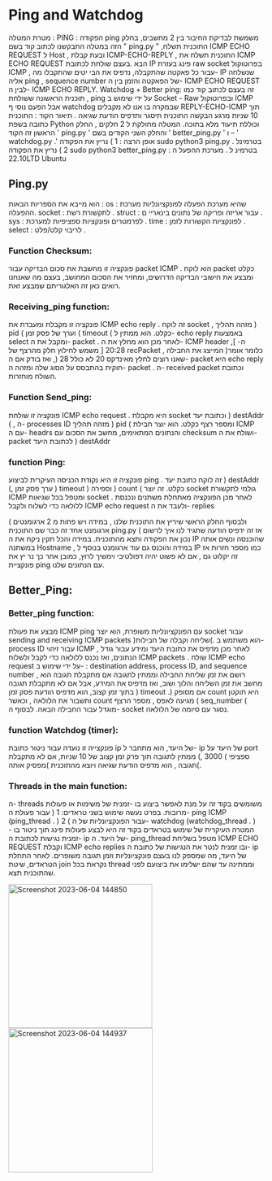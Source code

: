# Ping and Watchdog
מטרת המטלה :
PING :
הפקודה ping משמשת לבדיקת החיבור בין 2 מחשבים, בחלק הזה במטלה התבקשנו לכתוב קוד בשם
" ping.py " ,התוכנית תשלח ICMP ECHO REQUEST ל Host , ובעת קבלת ICMP-ECHO-REPLY ,
התוכנית תשלח את ICMP ECHO REQUEST הבא .בעצם שולחת לכתובת IP פינג בעזרת raw socket
בפרוטוקול ICMP , עבור כל פאקטה שהתקבלה, נדפיס את הבי יטים שהתקבלו מה- IP שנשלחה אליה ping ,
sequence number של הפאקטה והזמן בין ה- ICMP ECHO REQUEST לבין ה- ICMP ECHO REPLY.
Watchdog + Better ping:
זה בעצם לכתוב קוד כמו תוכנית הראשונה ששולחת , ping על ידי שימוש ב Socket - Raw
ובפרוטוקול ICMP אבל הפעם נוסי ף watchdog שבמקרה בו אנו לא מקבלים REPLY-ECHO-ICMP תוך
10 שניות מרגע הבקשה התוכנית תיסגר ותדפיס הודעת שגיאה .
תיאור הקוד :
התוכנית כתובה בשפת Python וכוללת תיעוד מלא בתוכה.
המטלה מחולקת ל 2 חלקים , החלק הראשון זה הקוד ' ping.py ' והחלק השני הקודים בשם
' better_ping.py ' ו – ' watchdog.py .'
אופן הרצה :
1 ) נריץ את הפקודה sudo python3 ping.py <IP address> בטרמינל .
2 ) נריץ את הפקודה sudo python3 better_ping.py <IP address> בטרמינ ל .
מערכת ההפעל ה :
22.10LTD Ubuntu

## Ping.py
  הוא מייבא את הספריות הבאות :
os : שהיא מערכת הפעלה לפונקציונליות מערכת ההפעלה.
socket : לתקשורת רשת .
struct : עבור אריזה ופריקה של נתונים בינאריי ם .
sys : לפרמטרים ופונקציות ספציפיות למערכת .
time : לפונקציות הקשורות לזמן .
select : לריבוי קלט/פלט .
  
 ### Function Checksum: 
  פונקציה זו מחשבת את סכום הבדיקה עבור packet ICMP . הוא לוקח packet כקלט ומבצע את חישובי הבדיקה
הדרושים, ומחזיר את הסכום המחושב, בעצם מה שאנחנו רואים כאן זה האלגוריתם שמבצע זאת.
### Receiving_ping function:
  פונקציה זו מקבלת ומעבדת את ICMP echo reply . זה לוקח socket , מזהה תהליך ) pid ( וערך של פסק זמן
( timeout ( כקלט. הוא ממתין ל- echo reply באמצעות select ומקבל את ה- packet . לאחר מכן הוא מחלץ את
ה- ICMP header ,ה- ] 20:28 [ משמש לחילוץ חלק מהרצף של recPacket , המייצג את החבילה )כלומר אומר
שאנו רוצים לחלץ מאינדקס 20 לא כולל 28 (, ואז בודק אם ה- packet היא echo reply חוקית בהתבסס על הסוג
שלה ומזהה ה- packet . ה- received packet וכתובת השולח מוחזרות.

  ### Function Send_ping:
  פונקציה זו שולחת ICMP echo request . היא מקבלת socket וכתובת יעד ) destAddr ( , ה- processes ID
מזהה תהליך ) pid ( ומספר רצף כקלט. הוא יוצר חבילת ICMP עם ה- headrs והנתונים המתאימים, מחשב את
הסכום עם checksum ושולח את ה- packet לכתובת היעד ) destAddr
  
  ### function Ping:
  פונקציה זו היא נקודת הכניסה העיקרית לביצוע ping . זה לוקח כתובת יעד ) destAddr (, ערך פסק זמן ) timeout )
וספירה ) count ( כקלט. זה יוצר socket גולמי לתקשורת ICMP ומטפל בכל שגיאות socket . לאחר מכן הפונקציה
מאתחלת משתנים ונכנסת ללולאה כדי לשלוח ולקבל ICMP echo request ולעבד את ה- replies
  
ולבסוף החלק הראשי שיריץ את התוכנית שלנו , במידה ויש פחות מ 2 ארגומנטים ) ארגומנט אחד זה כבר שם
התוכנית ping.py ( אז זה ידפיס הודעה שתגיד לנו איך לרשום נכון את הפקודה ותצא מהתוכנית.
במידה והכל תקין ניקח את ה IP שהוכנסה ונשים אותה במשתנה Hostname , במידה והוכנס גם עוד ארגומנט
בנוסף ל IP כמו מספר חזרות אז זה יקלוט גם , אם לא פשוט יהיה דפולטיבי וימשיך לרוץ, כמובן אחר כך נר יץ את
פונקציית ping עם הנתונים שלנו.
  ## Better_Ping:
  ### Better_ping function:
  מבצע את פעולת ICMP ping עם הפונקציונליות משופרת, הוא יוצר socket עבור sending and receiving ICMP packets )שליחה וקבלה של חבילות(.
הוא משתמש ב- process ID עבור זיהוי ICMP , לאחר מכן מדפיס את כתובת היעד ומידע עבור גודל
הנתונים, ואז נכנס ללולאה כדי לקבל ולשלוח ICMP packets . שולח ICMP echo request על ידי שימוש
ב- : destination address, process ID, and sequence number , רושם את זמן שליחת החבילה וממתין
לתגובה אם מתקבלת תגובה הוא מחשב את זמן השליחה והלוך ושוב, ואז מדפיס את המידע, אבל אם לא
מתקבלת תגובה בתוך זמן קצוב, הוא מדפיס הודעת פסק זמן ) timeout .)
אם מסופק count היא תוקטן ותשבור את הלולאה , וכאשר count מגיעה לאפס , מספר הרצף
( seq_number ( מוגדל עבור החבילה הבאה.
לבסוף ה- socket נסגר עם סיומה של הלולאה.
  ### function Watchdog (timer):
  פונקצייה זו נועדה עבור ניטור כתובת ip של היעד, הוא מתחבר ל- ip של היעד על port ספציפי ) 3000 ,)
ממתין לתגובה תוך פרק זמן קצוב של 10 שניות, אם לא מתקבלת תגובה , הוא מדפיס הודעת שגיאה ויוצא
מהתוכנית )מפסיק אותה(.
  ### Threads in the main function: 
  ה- threads משומשים בקוד זה על מנת לאפשר ביצוע בו -זמנית של משימות או פעולות מרובות. בפרט
נעשה שימוש בשני טראדים:
1 ( עבור פעולת ה- ping ICMP (ping_thread . )
2 ( עבור הפונקציונליות של ה- watchdog (watchdog_thread . )
המטרה העיקרית של שימוש בטראדים בקוד זה היא לבצע פעולות פינג תוך ניטור בו -זמנית נגישות
לכתובת ה- ip של היעד. ה- ping_thread מטפל בשליחת ICMP ECHO REQUEST וקבלת ICMP echo replies ובו זמנית לנטר את הנגישות של כתובת ה- ip של היעד, מה שמספק לנו בעצם פונקציונליות
וזמן תגובה משופרים.
לאחר התחלת הטראדים, שיטת join נקראת בכל thread וממתינה עד שהם ישלימו את ביצועם לפני
שהתוכנית תצא.
  
  <img width="283" alt="Screenshot 2023-06-04 144850" src="https://github.com/Masanbat12/private_projects/assets/93978448/f7a1e912-90d7-4047-b859-0e07bd5c74aa">
<img width="284" alt="Screenshot 2023-06-04 144937" src="https://github.com/Masanbat12/private_projects/assets/93978448/e551b82b-018a-4d04-b376-0b8f8cc108e0">

  
  
  
  
  
  
  
  
  
